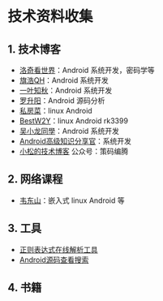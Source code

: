 # 技术资料收集

## 1. 技术博客

* [洛奇看世界](https://blog.csdn.net/guyongqiangx?type=blog)：Android 系统开发，密码学等
* [旗浩QH](https://blog.csdn.net/ldswfun?type=blog)：Android 系统开发
* [一叶知秋](http://qiushao.net/)：Android 系统开发
* [罗升阳](https://blog.csdn.net/Luoshengyang)：Android 源码分析
* [私房菜](https://justinwei.blog.csdn.net/?type=blog)：linux Android
* [BestW2Y](https://blog.csdn.net/u014674293?type=blog)：linux Android rk3399
* [吴小龙同學](http://wuxiaolong.me/)：Android 系统开发
* [Android高级知识分享官](https://blog.csdn.net/liaosongmao1?type=blog)：系统开发
* [小松的技术博客](http://blog.cgsdream.org/)  公众号：策码编腾

## 2. 网络课程

* [韦东山](https://www.100ask.net/)：嵌入式  linux Android 等

## 3. 工具

* [正则表达式在线解析工具](https://jex.im/regulex/#!flags=&re=%5E(a%7Cb)*%3F%24)
* [Android源码查看搜索](https://cs.android.com/)

## 4. 书籍
